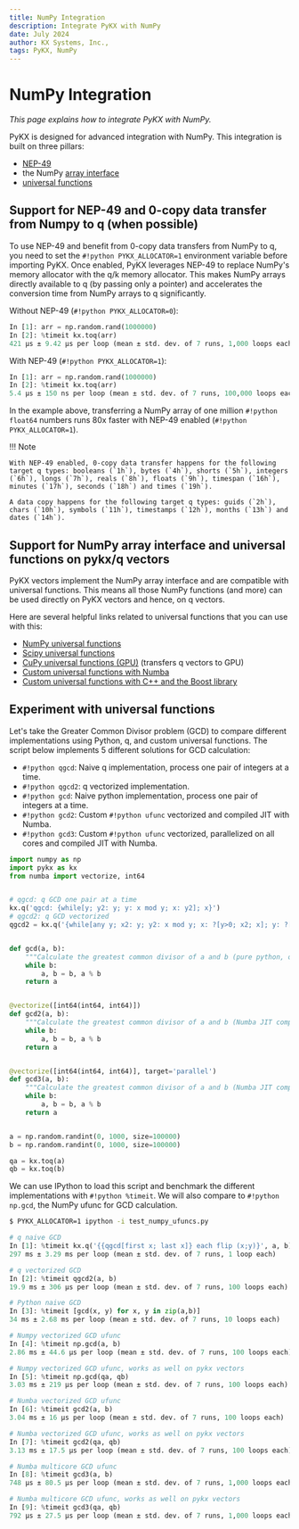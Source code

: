 ```yaml
---
title: NumPy Integration
description: Integrate PyKX with NumPy
date: July 2024
author: KX Systems, Inc.,
tags: PyKX, NumPy
---
```


# NumPy Integration
_This page explains how to integrate PyKX with NumPy._

PyKX is designed for advanced integration with NumPy. This integration is built on three pillars: 

- [NEP-49](https://numpy.org/neps/nep-0049.html)
- the NumPy [array interface](https://numpy.org/doc/stable/reference/arrays.interface.html)
- [universal functions](https://numpy.org/doc/stable/reference/ufuncs.html) 

## Support for NEP-49 and 0-copy data transfer from Numpy to q (when possible)

To use NEP-49 and benefit from 0-copy data transfers from NumPy to q, you need to set the `#!python PYKX_ALLOCATOR=1` environment variable before importing PyKX. 
Once enabled, PyKX leverages NEP-49 to replace NumPy's memory allocator with the q/k memory allocator. This makes NumPy arrays directly available to q (by passing only a pointer) and accelerates the conversion time from NumPy arrays to q significantly.

Without NEP-49 (`#!python PYKX_ALLOCATOR=0`):
```python
In [1]: arr = np.random.rand(1000000)
In [2]: %timeit kx.toq(arr)
421 µs ± 9.42 µs per loop (mean ± std. dev. of 7 runs, 1,000 loops each)
```

With NEP-49 (`#!python PYKX_ALLOCATOR=1`):
```python
In [1]: arr = np.random.rand(1000000)
In [2]: %timeit kx.toq(arr)
5.4 µs ± 150 ns per loop (mean ± std. dev. of 7 runs, 100,000 loops each)
```

In the example above, transferring a NumPy array of one million `#!python float64` numbers runs 80x faster with NEP-49 enabled (`#!python PYKX_ALLOCATOR=1`).

!!! Note

    With NEP-49 enabled, 0-copy data transfer happens for the following target q types: booleans (`1h`), bytes (`4h`), shorts (`5h`), integers (`6h`), longs (`7h`), reals (`8h`), floats (`9h`), timespan (`16h`), minutes (`17h`), seconds (`18h`) and times (`19h`).
    
    A data copy happens for the following target q types: guids (`2h`), chars (`10h`), symbols (`11h`), timestamps (`12h`), months (`13h`) and dates (`14h`).

## Support for NumPy array interface and universal functions on pykx/q vectors

PyKX vectors implement the NumPy array interface and are compatible with universal functions. This means all those NumPy functions (and more) can be used directly on PyKX vectors and hence, on q vectors.

Here are several helpful links related to universal functions that you can use with this:

* [NumPy universal functions](https://numpy.org/doc/stable/reference/ufuncs.html#available-ufuncs)
* [Scipy universal functions](https://docs.scipy.org/doc/scipy/reference/special.html#available-functions)
* [CuPy universal functions (GPU)](https://docs.cupy.dev/en/stable/reference/ufunc.html) (transfers q vectors to GPU)
* [Custom universal functions with Numba](https://numba.readthedocs.io/en/stable/user/vectorize.html)
* [Custom universal functions with C++ and the Boost library](https://www.boost.org/doc/libs/1_65_1/libs/python/doc/html/numpy/tutorial/ufunc.html)

## Experiment with universal functions

Let's take the Greater Common Divisor problem (GCD) to compare different implementations using Python, q, and custom universal functions.
The script below implements 5 different solutions for GCD calculation:

* `#!python qgcd`: Naive q implementation, process one pair of integers at a time.
* `#!python qgcd2`: q vectorized implementation.
* `#!python gcd`: Naive python implementation, process one pair of integers at a time.
* `#!python gcd2`: Custom `#!python ufunc` vectorized and compiled JIT with Numba.
* `#!python gcd3`: Custom `#!python ufunc` vectorized, parallelized on all cores and compiled JIT with Numba.

```python
import numpy as np
import pykx as kx
from numba import vectorize, int64


# qgcd: q GCD one pair at a time
kx.q('qgcd: {while[y; y2: y; y: x mod y; x: y2]; x}')
# qgcd2: q GCD vectorized
qgcd2 = kx.q('{while[any y; x2: y; y2: x mod y; x: ?[y>0; x2; x]; y: ?[y>0; y2; y]]; x}')


def gcd(a, b):
    """Calculate the greatest common divisor of a and b (pure python, one pair at a time)"""
    while b:
        a, b = b, a % b
    return a


@vectorize([int64(int64, int64)])
def gcd2(a, b):
    """Calculate the greatest common divisor of a and b (Numba JIT compilation, vectorized)"""
    while b:
        a, b = b, a % b
    return a


@vectorize([int64(int64, int64)], target='parallel')
def gcd3(a, b):
    """Calculate the greatest common divisor of a and b (Numba JIT compilation, vectorized, multicore parallelism)"""
    while b:
        a, b = b, a % b
    return a


a = np.random.randint(0, 1000, size=100000)
b = np.random.randint(0, 1000, size=100000)

qa = kx.toq(a)
qb = kx.toq(b)
```

We can use IPython to load this script and benchmark the different implementations with `#!python %timeit`. We will also compare to `#!python np.gcd`, the NumPy ufunc for GCD calculation.

```bash
$ PYKX_ALLOCATOR=1 ipython -i test_numpy_ufuncs.py
```

```python
# q naive GCD
In [1]: %timeit kx.q('{{qgcd[first x; last x]} each flip (x;y)}', a, b)
297 ms ± 3.29 ms per loop (mean ± std. dev. of 7 runs, 1 loop each)

# q vectorized GCD
In [2]: %timeit qgcd2(a, b)
19.9 ms ± 306 µs per loop (mean ± std. dev. of 7 runs, 100 loops each)

# Python naive GCD
In [3]: %timeit [gcd(x, y) for x, y in zip(a,b)]
34 ms ± 2.68 ms per loop (mean ± std. dev. of 7 runs, 10 loops each)

# Numpy vectorized GCD ufunc
In [4]: %timeit np.gcd(a, b)
2.86 ms ± 44.6 µs per loop (mean ± std. dev. of 7 runs, 100 loops each)

# Numpy vectorized GCD ufunc, works as well on pykx vectors
In [5]: %timeit np.gcd(qa, qb)
3.03 ms ± 219 µs per loop (mean ± std. dev. of 7 runs, 100 loops each)

# Numba vectorized GCD ufunc
In [6]: %timeit gcd2(a, b)
3.04 ms ± 16 µs per loop (mean ± std. dev. of 7 runs, 100 loops each)

# Numba vectorized GCD ufunc, works as well on pykx vectors
In [7]: %timeit gcd2(qa, qb)
3.13 ms ± 17.5 µs per loop (mean ± std. dev. of 7 runs, 100 loops each)

# Numba multicore GCD ufunc
In [8]: %timeit gcd3(a, b)
748 µs ± 80.5 µs per loop (mean ± std. dev. of 7 runs, 1,000 loops each)

# Numba multicore GCD ufunc, works as well on pykx vectors
In [9]: %timeit gcd3(qa, qb)
792 µs ± 27.5 µs per loop (mean ± std. dev. of 7 runs, 1,000 loops each)
```
